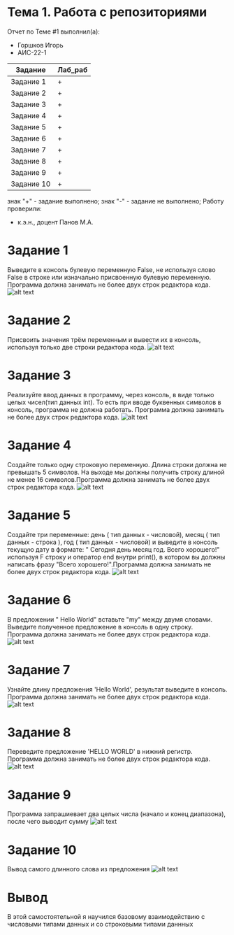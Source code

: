 # Тема 1. Работа с репозиториями
Отчет по Теме #1 выполнил(а):
- Горшков Игорь
- АИС-22-1

| Задание | Лаб_раб |
| ------ | ------ |
| Задание 1 | + |
| Задание 2 | + |
| Задание 3 | + |
| Задание 4 | + |
| Задание 5 | + |
| Задание 6 | + |
| Задание 7 | + |
| Задание 8 | + |
| Задание 9 | + |
| Задание 10 | + |

знак "+" - задание выполнено; знак "-" - задание не выполнено;
Работу проверили:
- к.э.н., доцент Панов М.А.

# Задание 1
Выведите в консоль булевую переменную False, не используя слово False в строке или изначально присвоенную булевую переменную. Программа должна занимать не более двух строк редактора кода.
![alt text](https://github.com/vilgelmanderson/Samostoyatelnaya_rabota_2/blob/main/1.PNG)

# Задание 2
Присвоить значения трём переменным и вывести их в консоль, используя только две строки редактора кода.
![alt text](https://github.com/vilgelmanderson/Samostoyatelnaya_rabota_2/blob/main/2.PNG)

# Задание 3
Реализуйте ввод данных в программу, через консоль, в виде только целых чисел(тип данных int). То есть при вводе буквенных символов в консоль, программа не должна работать. Программа должна занимать не более двух строк редактора кода.
![alt text](https://github.com/vilgelmanderson/Samostoyatelnaya_rabota_2/blob/main/3.PNG)

# Задание 4
Создайте только одну строковую переменную. Длина строки должна не превышать 5 символов. На выходе мы должны получить строку длиной не менее 16 символов.Программа должна занимать не более двух строк редактора кода.
![alt text](https://github.com/vilgelmanderson/Samostoyatelnaya_rabota_2/blob/main/4.PNG)

# Задание 5
Создайте три переменные: день ( тип данных - числовой), месяц ( тип данных - строка ), год ( тип данных - числовой) и выведите в консоль текущую дату в формате: " Сегодня день месяц год. Всего хорошего!" используя F строку и оператор end внутри print(), в котором вы должны написать фразу "Всего хорошего!".Программа должна занимать не более двух строк редактора кода. 
![alt text](https://github.com/vilgelmanderson/Samostoyatelnaya_rabota_2/blob/main/5.PNG)

# Задание 6
В предложении " Hello World" вставьте "my" между двумя словами. Выведите полученное предложение в консоль в одну строку. Программа должна занимать не более двух строк редактора кода. 
![alt text](https://github.com/vilgelmanderson/Samostoyatelnaya_rabota_2/blob/main/6.PNG)

# Задание 7
Узнайте длину предложения 'Hello World', результат выведите в консоль. Программа должна занимать не более двух строк редактора кода.
![alt text](https://github.com/vilgelmanderson/Samostoyatelnaya_rabota_2/blob/main/7.PNG)

# Задание 8
Переведите предложение 'HELLO WORLD' в нижний регистр. Программа должна занимать не более двух строк редактора кода.
![alt text](https://github.com/vilgelmanderson/Samostoyatelnaya_rabota_2/blob/main/8.PNG)

# Задание 9
Программа запрашиевает два целых числа (начало и конец диапазона), после чего выводит сумму
![alt text](https://github.com/vilgelmanderson/Samostoyatelnaya_rabota_2/blob/main/9.PNG)

# Задание 10
Вывод самого длинного слова из предложения
![alt text](https://github.com/vilgelmanderson/Samostoyatelnaya_rabota_2/blob/main/10.PNG)

# Вывод
В этой самостоятельной я научился базовому взаимодействию с числовыми типами данных и со строковыми типами даннных
